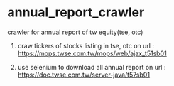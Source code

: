 # annual_report_crawler

crawler for annual report of tw equity(tse, otc)

1. craw tickers of stocks listing in tse, otc on url : https://mops.twse.com.tw/mops/web/ajax_t51sb01

2. use selenium to download all annual report on url : https://doc.twse.com.tw/server-java/t57sb01
